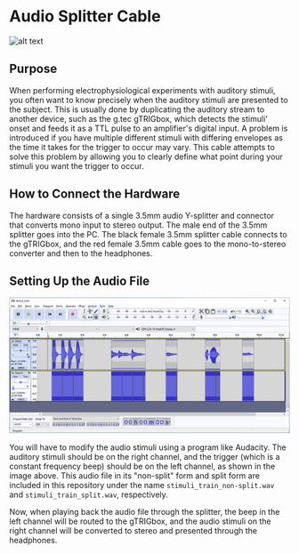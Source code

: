 # Audio Splitter Cable
![alt text](img/trigbox_and_splitter.png)

## Purpose
When performing electrophysiological experiments with auditory stimuli, you often want to know precisely when the auditory stimuli are presented to the subject. This is usually done by duplicating the auditory stream to another device, such as the g.tec gTRIGbox, which detects the stimuli' onset and feeds it as a TTL pulse to an amplifier's digital input. A problem is introduced if you have multiple different stimuli with differing envelopes as the time it takes for the trigger to occur may vary. This cable attempts to solve this problem by allowing you to clearly define what point during your stimuli you want the trigger to occur.  

## How to Connect the Hardware
The hardware consists of a single 3.5mm audio Y-splitter and connector that converts mono input to stereo output. The male end of the 3.5mm splitter goes into the PC. The black female 3.5mm splitter cable connects to the gTRIGbox, and the red female 3.5mm cable goes to the mono-to-stereo converter and then to the headphones. 

## Setting Up the Audio File
![audacity](img/audacity_screenshot.png)

You will have to modify the audio stimuli using a program like Audacity. The auditory stimuli should be on the right channel, and the trigger (which is a constant frequency beep) should be on the left channel, as shown in the image above. This audio file in its "non-split" form and split form are included in this repository under the name `stimuli_train_non-split.wav` and `stimuli_train_split.wav`, respectively.

Now, when playing back the audio file through the splitter, the beep in the left channel will be routed to the gTRIGbox, and the audio stimuli on the right channel will be converted to stereo and presented through the headphones.
